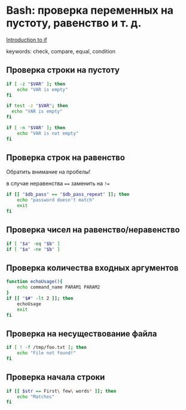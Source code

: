 # Bash: проверка переменных на пустоту, равенство и т. д.

[Introduction to if](http://tldp.org/LDP/Bash-Beginners-Guide/html/sect_07_01.html)

keywords: check, compare, equal, condition

## Проверка строки на пустоту

```bash
if [ -z "$VAR" ]; then
    echo "VAR is empty"
fi

if test -z "$VAR"; then
  echo "VAR is empty"
fi

if [ -n "$VAR" ]; then
    echo "VAR is not empty"
fi
```

## Проверка строк на равенство

Обратить внимание на пробелы!

в случае неравенства `==` заменить на `!=`

```bash
if [[ "$db_pass" == "$db_pass_repeat" ]]; then
    echo "password doesn't match"
    exit
fi
```

## Проверка чисел на равенство/неравенство

```bash
if [ "$a" -eq "$b" ]
if [ "$a" -ne "$b" ]
```

## Проверка количества входных аргументов

```bash
function echoUsage(){
    echo command_name PARAM1 PARAM2
}
if [[ "$#" -lt 2 ]]; then
    echoUsage
    exit
fi
```

## Проверка на несуществование файла

```bash
if [ ! -f /tmp/foo.txt ]; then
    echo "File not found!"
fi
```

## Проверка начала строки

```bash
if [[ $str == First\ few\ words* ]]; then
    echo "Matches"
fi
```
